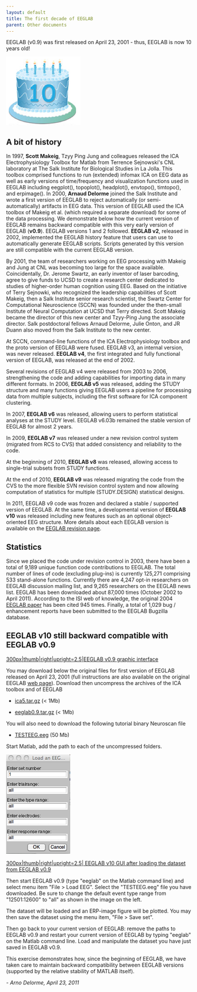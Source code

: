 ```yaml
---
layout: default
title: The first decade of EEGLAB
parent: Other documents
---
```


EEGLAB (v0.9) was first released on April 23, 2001 - thus, EEGLAB is now
10 years old!

![right](/assets/images/Eeglab10year.png)

A bit of history
----------------

In 1997, <b>Scott Makeig</b>, Tzyy Ping Jung and colleagues released the
ICA Electrophysiology Toolbox for Matlab from Terrence Sejnowski's CNL
laboratory at The Salk Institute for Biological Studies in La Jolla.
This toolbox comprised functions to run (extended) infomax ICA on EEG
data as well as early versions of time/frequency and visualization
functions used in EEGLAB including eegplot(), topoplot(), headplot(),
envtopo(), timtopo(), and erpimage(). In 2000, <b>Arnaud Delorme</b>
joined the Salk Institute and wrote a first version of EEGLAB to reject
automatically (or semi-automatically) artifacts in EEG data. This
version of EEGLAB used the ICA toolbox of Makeig et al. (which required
a separate download) for some of the data processing. We demonstrate
below how the current version of EEGLAB remains backward compatible with
this very early version of EEGLAB (<b>v0.9</b>). EEGLAB versions 1 and 2
followed. <b>EEGLAB v2</b>, released in 2002, implemented the EEGLAB
history feature that users can use to automatically generate EEGLAB
scripts. Scripts generated by this version are still compatible with the
current EEGLAB version.

By 2001, the team of researchers working on EEG processing with Makeig
and Jung at CNL was becoming too large for the space available.
Coincidentally, Dr. Jerome Swartz, an early inventor of laser barcoding,
agree to give funds to UCSD to create a research center dedicated to
studies of higher-order human cognition using EEG. Based on the
initiative of Terry Sejnowki, who recognized the leadership capabilities
of Scott Makeig, then a Salk Institute senior research scientist, the
Swartz Center for Computational Neuroscience (SCCN) was founded under
the then-small Institute of Neural Computation at UCSD that Terry
directed. Scott Makeig became the director of this new center and
Tzyy-Ping Jung the associate director. Salk postdoctoral fellows Arnaud
Delorme, Julie Onton, and JR Duann also moved from the Salk Institute to
the new center.

At SCCN, command-line functions of the ICA Electrophysiology toolbox and
the proto version of EEGLAB were fused. EEGLAB v3, an internal version,
was never released. <b>EEGLAB v4</b>, the first integrated and fully
functional version of EEGLAB, was released at the end of 2002.

Several revisions of EEGLAB v4 were released from 2003 to 2006,
strengthening the code and adding capabilities for importing data in
many different formats. In 2006, <b>EEGLAB v5</b> was released, adding
the STUDY structure and many functions giving EEGLAB users a pipeline
for processing data from multiple subjects, including the first software
for ICA component clustering.

In 2007, <b>EEGLAB v6</b> was released, allowing users to perform
statistical analyses at the STUDY level. EEGLAB v6.03b remained the
stable version of EEGLAB for almost 2 years.

In 2009, <b>EEGLAB v7</b> was released under a new revision control
system (migrated from RCS to CVS) that added consistency and reliability
to the code.

At the beginning of 2010, <b>EEGLAB v8</b> was released, allowing access
to single-trial subsets from STUDY functions.

At the end of 2010, <b>EEGLAB v9</b> was released migrating the code
from the CVS to the more flexible SVN revision control system and now
allowing computation of statistics for multiple (STUDY.DESIGN)
statistical designs.

In 2011, EEGLAB v9 code was frozen and declared a stable / supported
version of EEGLAB. At the same time, a developmental version of
<b>EEGLAB v10</b> was released including new features such as an
optional object-oriented EEG structure. More details about each EEGLAB
version is available on the [EEGLAB revision
page](/EEGLAB_revision_history "wikilink").

Statistics
----------

Since we placed the code under revision control in 2003, there have been
a total of 9,189 unique function code contributions to EEGLAB. The total
number of lines of code (excluding plug-ins) is currently 125,271
comprising 533 stand-alone functions. Currently there are 4,247 opt-in
researchers on EEGLAB discussion mailing list, and 9,265 researchers on
the EEGLAB news list. EEGLAB has been downloaded about 87,000 times
(October 2002 to April 2011). According to the ISI web of knowledge, the
original 2004 [EEGLAB
paper](http://sccn.ucsd.edu/eeglab/download/eeglab_jnm03.pdf) has been
cited 945 times. Finally, a total of 1,029 bug / enhancement reports
have been submitted to the EEGLAB Bugzilla database.

EEGLAB v10 still backward compatible with EEGLAB v0.9
-----------------------------------------------------

[300px\|thumb\|right\|upright=2.5\|EEGLAB v0.9 graphic
interface](/assets/images/Eeglab0_9.png)

You may download below the original files for first version of EEGLAB
released on April 23, 2001 (full instructions are also available on the
original EEGLAB [web page](http://sccn.ucsd.edu/~arno/eeglab.html)).
Download then uncompress the archives of the ICA toolbox and of EEGLAB

-   [ica5.tar.gz](http://sccn.ucsd.edu//eeglab/download/ica5.tar.gz) (\<
    1Mb)

<!-- -->

-   [eeglab0.9.tar.gz](http://sccn.ucsd.edu/eeglab/download/eeglab0.9.tar.gz)
    (\< 1Mb)

You will also need to download the following tutorial binary Neuroscan
file

-   [TESTEEG.eeg](http://sccn.ucsd.edu/eeglab/download/TESTEEG.eeg) (50
    Mb)

Start Matlab, add the path to each of the uncompressed folders.

![left\|150px](/assets/images/Eeglab09_load.png)

[300px\|thumb\|right\|upright=2.5\| EEGLAB v10 GUI after loading the
dataset from EEGLAB v0.9](/assets/images/Eeglabload_legacy.png)

Then start EEGLAB v0.9 (type "eeglab" on the Matlab command line) and
select menu item "File \> Load EEG". Select the "TESTEEG.eeg" file you
have downloaded. Be sure to change the default event type range from
"12501:12600" to "all" as shown in the image on the left.

The dataset will be loaded and an ERP-image figure will be plotted. You
may then save the dataset using the menu item, "File \> Save set".

Then go back to your current version of EEGLAB: remove the paths to
EEGLAB v0.9 and restart your current version of EEGLAB by typing
"eeglab" on the Matlab command line. Load and manipulate the dataset you
have just saved in EEGLAB v0.9.

This exercise demonstrates how, since the beginning of EEGLAB, we have
taken care to maintain backward compatibility between EEGLAB versions
(supported by the relative stability of MATLAB itself).

<i>- Arno Delorme, April 23, 2011</i>